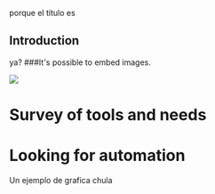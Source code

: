 
porque el titulo es

## Introduction
ya?
###It's possible to embed images.

![](https://cdn.shopify.com/s/files/1/0051/4802/products/mona-1_large.jpg?v=1511308586)

# Survey of tools and needs

# Looking for automation
Un ejemplo de grafica chula
<object width="600" height="900" data="../imagenes/yup.html"></object>
